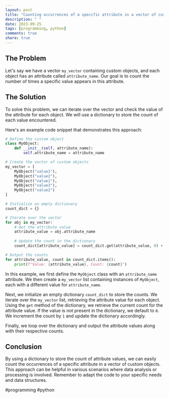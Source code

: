 ```yaml
---
layout: post
title: "Counting occurrences of a specific attribute in a vector of custom objects"
description: " "
date: 2023-09-25
tags: [programming, python]
comments: true
share: true
---
```


## The Problem

Let's say we have a vector `my_vector` containing custom objects, and each object has an attribute called `attribute_name`. Our goal is to count the number of times a specific value appears in this attribute.

## The Solution

To solve this problem, we can iterate over the vector and check the value of the attribute for each object. We will use a dictionary to store the count of each value encountered.

Here's an example code snippet that demonstrates this approach:

```python
# Define the custom object
class MyObject:
    def __init__(self, attribute_name):
        self.attribute_name = attribute_name

# Create the vector of custom objects
my_vector = [
    MyObject("value1"),
    MyObject("value2"),
    MyObject("value1"),
    MyObject("value3"),
    MyObject("value2")
]

# Initialize an empty dictionary
count_dict = {}

# Iterate over the vector
for obj in my_vector:
    # Get the attribute value
    attribute_value = obj.attribute_name
    
    # Update the count in the dictionary
    count_dict[attribute_value] = count_dict.get(attribute_value, 0) + 1

# Output the counts
for attribute_value, count in count_dict.items():
    print(f"Value: {attribute_value}, Count: {count}")
```

In this example, we first define the `MyObject` class with an `attribute_name` attribute. We then create a `my_vector` list containing instances of `MyObject`, each with a different value for `attribute_name`.

Next, we initialize an empty dictionary `count_dict` to store the counts. We iterate over the `my_vector` list, retrieving the attribute value for each object. Using the `get` method of the dictionary, we retrieve the current count for the attribute value. If the value is not present in the dictionary, we default to `0`. We increment the count by `1` and update the dictionary accordingly.

Finally, we loop over the dictionary and output the attribute values along with their respective counts.

## Conclusion

By using a dictionary to store the count of attribute values, we can easily count the occurrences of a specific attribute in a vector of custom objects. This approach can be helpful in various scenarios where data analysis or processing is involved. Remember to adapt the code to your specific needs and data structures.

#programming #python
